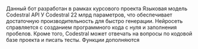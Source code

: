 Данный бот разработан в рамках курсового проекта
Языковая модель Codestral API
У Codestral 22 млрд параметров, что обеспечивает достаточную производительность для быстро генерации.
Нейросеть справляется с созданием программного кода с нуля и заполнения пробелов. 
Кроме того, Codestral может отвечать на вопросы по кодовой базе проекта и писать тесты. 
Функции дополняются

